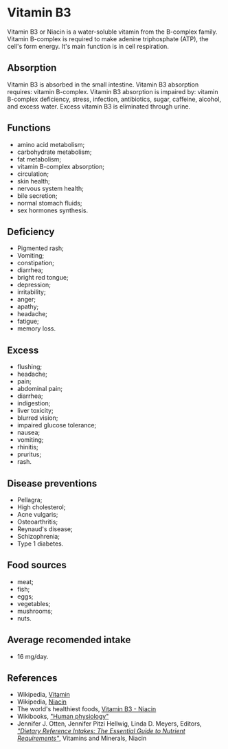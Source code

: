 # Vitamin B3
Vitamin B3 or Niacin is a water-soluble vitamin from the B-complex family. Vitamin B-complex is required to make adenine triphosphate (ATP), 
the cell's form energy. It's main function is in cell respiration.

## Absorption
Vitamin B3 is absorbed in the small intestine.
Vitamin B3 absorption requires: vitamin B-complex.
Vitamin B3 absorption is impaired by: vitamin B-complex deficiency, stress, infection, antibiotics, sugar, caffeine, alcohol, and excess water. 
Excess vitamin B3 is eliminated through urine.

## Functions
- amino acid metabolism;
- carbohydrate metabolism;
- fat metabolism;
- vitamin B-complex absorption;
- circulation;
- skin health;
- nervous system health;
- bile secretion;
- normal stomach fluids;
- sex hormones synthesis.

## Deficiency
- Pigmented rash;
- Vomiting;
- constipation;
- diarrhea;
- bright red tongue;
- depression;
- irritability;
- anger;
- apathy;
- headache;
- fatigue;
- memory loss.

## Excess
- flushing;
- headache;
- pain;
- abdominal pain;
- diarrhea;
- indigestion;
- liver toxicity;
- blurred vision;
- impaired glucose tolerance;
- nausea;
- vomiting;
- rhinitis;
- pruritus;
- rash.

## Disease preventions
- Pellagra;
- High cholesterol;
- Acne vulgaris;
- Osteoarthritis;
- Reynaud's disease;
- Schizophrenia;
- Type 1 diabetes.

## Food sources
- meat;
- fish;
- eggs;
- vegetables;
- mushrooms;
- nuts.

## Average recomended intake
- 16 mg/day.

## References
- Wikipedia, [Vitamin](https://en.wikipedia.org/wiki/Vitamin)
- Wikipedia, [Niacin](https://en.wikipedia.org/wiki/Niacin)
- The world's healthiest foods, [Vitamin B3 - Niacin](http://www.whfoods.com/genpage.php?tname=nutrient&dbid=83)
- Wikibooks, ["Human physiology"](https://en.Wikibooks.org/wiki/Human_Physiology/Nutrition#Vitamins)
- Jennifer J. Otten, Jennifer Pitzi Hellwig, Linda D. Meyers, Editors, [_"Dietary Reference Intakes: The Essential Guide to Nutrient Requirements"_](https://www.amazon.com/Dietary-Reference-Intakes-Essential-Requirements/dp/0309157420), Vitamins and Minerals, Niacin